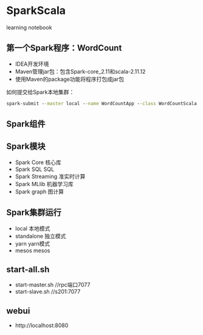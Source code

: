 # SparkScala
learning notebook

## 第一个Spark程序：WordCount
- IDEA开发环境
- Maven管理jar包：包含Spark-core_2.11和scala-2.11.12
- 使用Maven的package功能将程序打包成jar包

如何提交给Spark本地集群：
```cmd
spark-submit --master local --name WordCountApp --class WordCountScala sparkdemo1-1.0-SNAPSHOT.jar /usr/IDEA/SparkStudy/test.txt
```

## Spark组件
Spark模块
------------
- Spark Core  核心库
- Spark SQL   SQL
- Spark Streaming 准实时计算
- Spark MLlib 机器学习库
- Spark graph 图计算<br>

Spark集群运行
------------
- local   本地模式
- standalone 独立模式
- yarn    yarn模式
- mesos   mesos

start-all.sh
-------------
- start-master.sh   //rpc端口7077
- start-slave.sh    //s201:7077

webui
------
- http://localhost:8080

